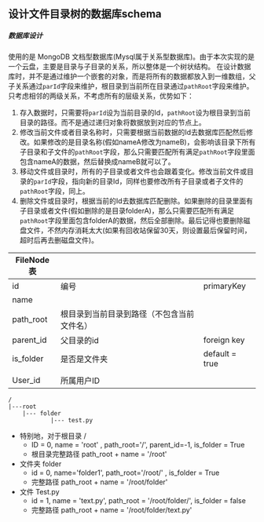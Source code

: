 ## 设计文件目录树的数据库schema



##### 数据库设计

使用的是 MongoDB 文档型数据库(Mysql属于关系型数据库)。由于本次实现的是一个云盘，主要是目录与子目录的关系，所以整体是一个树状结构。
在设计数据库时，并不是通过维护一个嵌套的对象，而是将所有的数据都放入到一维数组，父子关系通过`parId`字段来维护，根目录到当前所在目录通过`pathRoot`字段来维护。只考虑相邻的两级关系，不考虑所有的层级关系，优势如下：

1. 存入数据时，只需要将`parId`设为当前目录的Id，`pathRoot`设为根目录到当前目录的路径。而不是通过递归对象将数据放到对应的节点上。
2. 修改当前文件或者目录名称时，只需要根据当前数据的Id去数据库匹配然后修改。如果修改的是目录名称(假如nameA修改为nameB)，会影响该目录下所有子目录和子文件的`pathRoot`字段，那么只需要匹配所有满足`pathRoot`字段里面包含nameA的数据，然后替换成nameB就可以了。
3. 移动文件或目录时，所有的子目录或者文件也会跟着变化。修改当前文件或目录的`parId`字段，指向新的目录Id，同样也要修改所有子目录或者子文件的`pathRoot`字段，同上。
4. 删除文件或目录时，根据当前的Id去数据库匹配删除。如果删除的目录里面有子目录或者文件(假如删除的是目录folderA)，那么只需要匹配所有满足`pathRoot`字段里面包含folderA的数据，然后全部删除。最后记得也要删除磁盘文件，不然内存消耗太大(如果有回收站保留30天，则设置最后保留时间，超时后再去删磁盘文件)。



| FileNode表 |                                            |                |
| ---------- | ------------------------------------------ | -------------- |
| id         | 编号                                       | primaryKey     |
| name       |                                            |                |
| path_root  | 根目录到当前目录到路径（不包含当前文件名） |                |
| parent_id  | 父目录的id                                 | foreign key    |
| is_folder  | 是否是文件夹                               | default = true |
|            |                                            |                |
| User_id    | 所属用户ID                                 |                |

```
/
|---root
	|--- folder
			|--- test.py
```

* 特别地，对于根目录 / 
  * ID = 0, 	name = 'root' , 	path_root='/',	parent_id=-1,	is_folder = True
  * 根目录完整路径 path_root + name = '/root'
* 文件夹 folder
  * id = 0, name='folder1', path_root='/root/' , is_folder = True
  * 完整路径 path_root + name = '/root/folder'
* 文件 Test.py
  * id = 1, name = 'text.py', path_root = '/root/folder/', is_folder = false
  * 完整路径 path_root + name = '/root/folder/text.py'